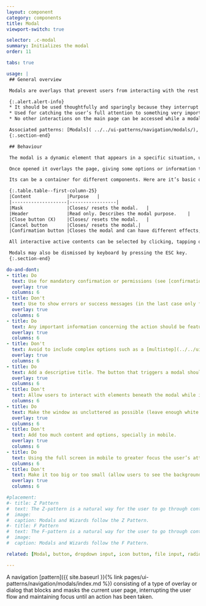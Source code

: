 ```yaml
---
layout: component
category: components
title: Modal
viewport-switch: true

selector: .c-modal
summary: Initializes the modal
order: 11

tabs: true

usage: |
 ## General overview

 Modals are overlays that prevent users from interacting with the rest of the app until an action is taken. They provide information or help a user complete a task.

 {:.alert.alert-info}
 * It should be used thoughtfully and sparingly because they interrupt user workflow, maintaining focus until an action has been taken.
 * Used for catching the user’s full attention to something very important, to grab user input and show additional information and options in context.
 * No other interactions on the main page can be accessed while a modal dialog is active.

 Associated patterns: [Modals]( ../../ui-patterns/navigation/modals/), [Mandatory confirmation](../../ui-patterns/feedback-notifications/confirmation/), [Multi-step / Wizard ](../../ui-patterns/navigation/multistep-wizard/).
 {:.section-end}

 ## Behaviour

 The modal is a dynamic element that appears in a specific situation, usually after a user action (except in the case of timing out sessions).

 Once opened it overlays the page, giving some options or information to the user. It is important to change the keyboard focus to make this component accesible.

 Its can be a container for different components. Here are it’s basic optional contents:

 {:.table.table--first-column-25}
 |Content             |Purpose   |
 |--------------------|-----------------|
 |Mask                |Closes/ resets the modal.   |
 |Header              |Read only. Describes the modal purpose.    |
 |Close button (X)    |Closes/ resets the modal.   |
 |Cancel button       |Closes/ resets the modal.|
 |Confirmation button |Closes the modal and can have different effects; confirmation, lead to a second modal, do a setting etc.|

 All interactive active contents can be selected by clicking, tapping or tabbing and pressing ‘enter key’.

 Modals may also be dismissed by keyboard by pressing the ESC key.
 {:.section-end}

do-and-dont:
- title: Do
  text: Use for mandatory confirmation or permissions (see [confirmation](../../ui-patterns/feedback-notifications/confirmation/)). Always provide a cancel option.
  overlay: true
  columns: 6
- title: Don't
  text: Use to show errors or success messages (in the last case only for [checkouts](../../ui-patterns/forms/checkout/)).
  overlay: true
  columns: 6
- title: Do
  text: Any important information concerning the action should be featured within the overlay.
  overlay: true
  columns: 6
- title: Don't
  text: Avoid to include complex options such as a [multistep](../../ui-patterns/navigation/multistep-wizard/) design pattern.
  overlay: true
  columns: 6
- title: Do
  text: Add a descriptive title. The button that triggers a modal should have a similar name.
  overlay: true
  columns: 6
- title: Don't
  text: Allow users to interact with elements beneath the modal while it’s being displayed.
  columns: 6
- title: Do
  text: Make the window as uncluttered as possible (leave enough white space).
  overlay: true
  columns: 6
- title: Don't
  text: Add too much content and options, specially in mobile.
  overlay: true
  columns: 6
- title: Do
  text: Using the full screen in mobile to greater focus the user’s attention (if there are 2 or more interactions).
  columns: 6
- title: Don't
  text: Make it too big or too small (allow users to see the background context, avoid using more than 50% of the screen).
  overlay: true
  columns: 6

#placement:
#- title: Z Pattern
#  text: The Z-pattern is a natural way for the user to go through content within a constrained container and when tasks are oriented from the top-left and ending with a primary call to action on the right bottom side of the container.
#  image:
#  caption: Modals and Wizards follow the Z Pattern.
#- title: F Pattern
#  text: The F-pattern is a natural way for the user to go through content within an unconstrained container, such as a form on the page itself. The user will go through the content line-by-line, arriving at a call to action at the end.
#  image:
#  caption: Modals and Wizards follow the F Pattern.

related: [Modal, button, dropdown input, icon button, file input, radio button, range slider, switch, tabs, table, text area, text input]

---
```

A navigation [pattern]({{ site.baseurl }}{% link pages/ui-patterns/navigation/modals/index.md %}) consisting of a type of overlay or dialog that blocks and masks the current user page, interrupting the user flow and maintaining focus until an action has been taken.
